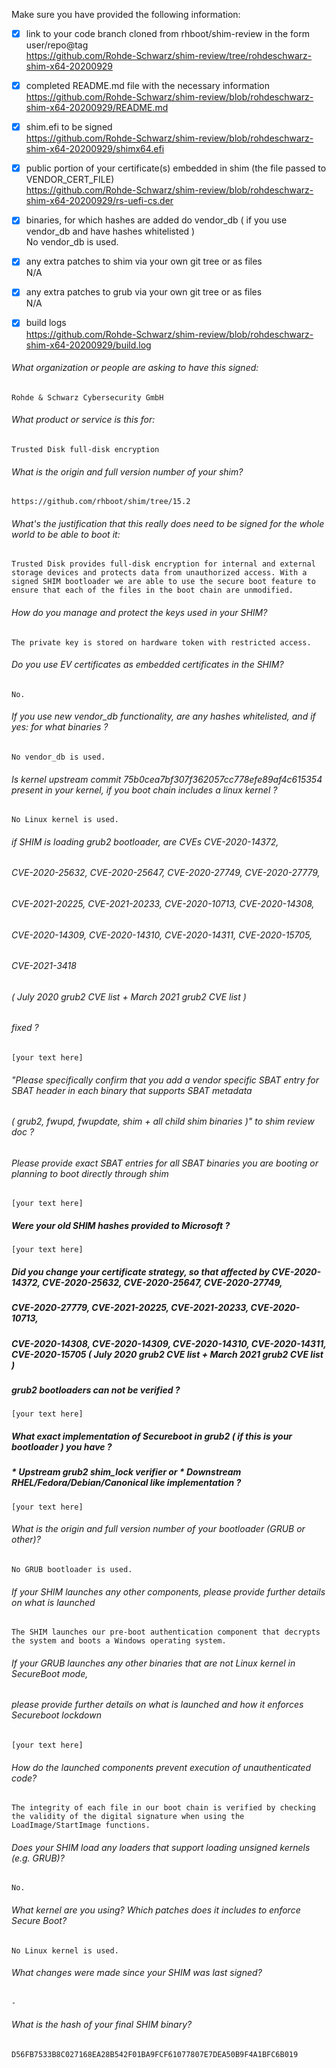 Make sure you have provided the following information:

 - [x] link to your code branch cloned from rhboot/shim-review in the form user/repo@tag  
https://github.com/Rohde-Schwarz/shim-review/tree/rohdeschwarz-shim-x64-20200929
 - [x] completed README.md file with the necessary information  
https://github.com/Rohde-Schwarz/shim-review/blob/rohdeschwarz-shim-x64-20200929/README.md
 - [x] shim.efi to be signed  
https://github.com/Rohde-Schwarz/shim-review/blob/rohdeschwarz-shim-x64-20200929/shimx64.efi
 - [x] public portion of your certificate(s) embedded in shim (the file passed to VENDOR_CERT_FILE)  
https://github.com/Rohde-Schwarz/shim-review/blob/rohdeschwarz-shim-x64-20200929/rs-uefi-cs.der
 - [x] binaries, for which hashes are added do vendor_db ( if you use vendor_db and have hashes whitelisted )  
No vendor_db is used.
 - [x] any extra patches to shim via your own git tree or as files  
N/A 
 - [x] any extra patches to grub via your own git tree or as files  
N/A 
 - [x] build logs  
https://github.com/Rohde-Schwarz/shim-review/blob/rohdeschwarz-shim-x64-20200929/build.log


###### What organization or people are asking to have this signed:
`Rohde & Schwarz Cybersecurity GmbH`

###### What product or service is this for:
`Trusted Disk full-disk encryption`

###### What is the origin and full version number of your shim?
`https://github.com/rhboot/shim/tree/15.2`

###### What's the justification that this really does need to be signed for the whole world to be able to boot it:
`Trusted Disk provides full-disk encryption for internal and external storage devices and protects data from unauthorized access. With a signed SHIM bootloader we are able to use the secure boot feature to ensure that each of the files in the boot chain are unmodified.`

###### How do you manage and protect the keys used in your SHIM?
`The private key is stored on hardware token with restricted access.`

###### Do you use EV certificates as embedded certificates in the SHIM?
`No.`

###### If you use new vendor_db functionality, are any hashes whitelisted, and if yes: for what binaries ?
`No vendor_db is used.`

###### Is kernel upstream commit 75b0cea7bf307f362057cc778efe89af4c615354 present in your kernel, if you boot chain includes a linux kernel ?
`No Linux kernel is used.`

###### if SHIM is loading grub2 bootloader, are CVEs CVE-2020-14372,
###### CVE-2020-25632, CVE-2020-25647, CVE-2020-27749, CVE-2020-27779,
###### CVE-2021-20225, CVE-2021-20233, CVE-2020-10713, CVE-2020-14308,
###### CVE-2020-14309, CVE-2020-14310, CVE-2020-14311, CVE-2020-15705,
###### CVE-2021-3418
###### ( July 2020 grub2 CVE list + March 2021 grub2 CVE list )
###### fixed ?
`[your text here]`

###### "Please specifically confirm that you add a vendor specific SBAT entry for SBAT header in each binary that supports SBAT metadata
###### ( grub2, fwupd, fwupdate, shim + all child shim binaries )" to shim review doc ?
###### Please provide exact SBAT entries for all SBAT binaries you are booting or planning to boot directly through shim
`[your text here]`

##### Were your old SHIM hashes provided to Microsoft ?
`[your text here]`

##### Did you change your certificate strategy, so that affected by CVE-2020-14372, CVE-2020-25632, CVE-2020-25647, CVE-2020-27749,
##### CVE-2020-27779, CVE-2021-20225, CVE-2021-20233, CVE-2020-10713,
##### CVE-2020-14308, CVE-2020-14309, CVE-2020-14310, CVE-2020-14311, CVE-2020-15705 ( July 2020 grub2 CVE list + March 2021 grub2 CVE list )
##### grub2 bootloaders can not be verified ?
`[your text here]`


##### What exact implementation of Secureboot in grub2 ( if this is your bootloader ) you have ?
##### * Upstream grub2 shim_lock verifier or * Downstream RHEL/Fedora/Debian/Canonical like implementation ?
`[your text here]`

###### What is the origin and full version number of your bootloader (GRUB or other)?
`No GRUB bootloader is used.`

###### If your SHIM launches any other components, please provide further details on what is launched
`The SHIM launches our pre-boot authentication component that decrypts the system and boots a Windows operating system.`

###### If your GRUB launches any other binaries that are not Linux kernel in SecureBoot mode,
###### please provide further details on what is launched and how it enforces Secureboot lockdown
`[your text here]`

###### How do the launched components prevent execution of unauthenticated code?
`The integrity of each file in our boot chain is verified by checking the validity of the digital signature when using the LoadImage/StartImage functions.`

###### Does your SHIM load any loaders that support loading unsigned kernels (e.g. GRUB)?
`No.`

###### What kernel are you using? Which patches does it includes to enforce Secure Boot?
`No Linux kernel is used.`

###### What changes were made since your SHIM was last signed?
`-`

###### What is the hash of your final SHIM binary?
`D56FB7533B8C027168EA28B542F01BA9FCF61077807E7DEA50B9F4A1BFC6B019`
